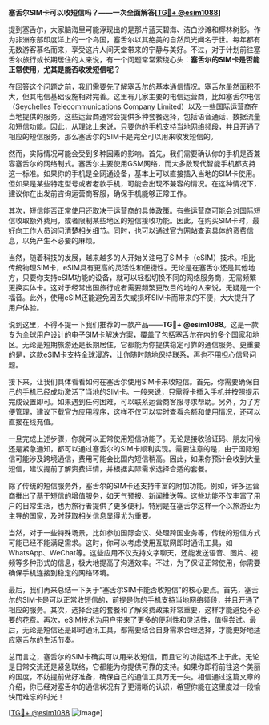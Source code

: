 **塞舌尔SIM卡可以收短信吗？——一次全面解答[[TG💪+ @esim1088](https://t.me/s/esim1088)]**

提到塞舌尔，大家脑海里可能浮现出的是那片蓝天碧海、洁白沙滩和椰林树影。作为非洲东部印度洋上的一个岛国，塞舌尔以其绝美的自然风光闻名于世。每年都有无数游客慕名而来，享受这片人间天堂带来的宁静与美好。不过，对于计划前往塞舌尔旅行或长期居住的人来说，有一个问题常常萦绕心头：**塞舌尔的SIM卡是否能正常使用，尤其是能否收发短信呢？**

在回答这个问题之前，我们需要先了解塞舌尔的基本通信情况。塞舌尔虽然面积不大，但其电信基础设施相对完善。这里有几家主要的电信运营商，比如塞舌尔电信（Seychelles Telecommunications Company Limited）以及一些国际运营商在当地提供的服务。这些运营商通常会提供多种套餐选择，包括语音通话、数据流量和短信功能。因此，从理论上来说，只要你的手机支持当地网络频段，并且开通了相应的短信服务，那么塞舌尔的SIM卡是完全可以用来收发短信的。

然而，实际情况可能会受到多种因素的影响。首先，我们需要确认你的手机是否兼容塞舌尔的网络制式。塞舌尔主要使用GSM网络，而大多数现代智能手机都支持这一标准。如果你的手机是全网通设备，基本上可以直接插入当地的SIM卡使用。但如果是某些特定型号或者老款手机，可能会出现不兼容的情况。在这种情况下，建议你在出发前咨询运营商客服，确保手机能够正常工作。

其次，短信能否正常使用还取决于运营商的具体政策。有些运营商可能会对国际短信收取额外费用，或者限制某些地区的短信接收功能。因此，在购买SIM卡时，最好向工作人员询问清楚相关细节。同时，也可以通过官方网站查询具体的资费信息，以免产生不必要的麻烦。

当然，随着科技的发展，越来越多的人开始关注电子SIM卡（eSIM）技术。相比传统物理SIM卡，eSIM具有更高的灵活性和便捷性。无论是在塞舌尔还是其他地方，只要你支持eSIM功能的设备，就可以轻松切换不同的网络服务商，无需频繁更换实体卡。这对于经常出国旅行或者需要频繁更改目的地的人来说，无疑是一个福音。此外，使用eSIM还能避免因丢失或损坏SIM卡而带来的不便，大大提升了用户体验。

说到这里，不得不提一下我们推荐的一款产品——**TG💪+ @esim1088**。这是一款专为全球用户设计的电子SIM卡解决方案，覆盖了包括塞舌尔在内的多个国家和地区。无论是短期旅游还是长期居住，它都能为你提供稳定可靠的通信服务。更重要的是，这款eSIM卡支持全球漫游，让你随时随地保持联系，再也不用担心信号问题。

接下来，让我们具体看看如何在塞舌尔使用SIM卡来收短信。首先，你需要确保自己的手机已经成功激活了当地的SIM卡。一般来说，只需将卡插入手机并按照提示完成设置即可。如果遇到任何困难，可以联系运营商客服寻求帮助。另外，为了方便管理，建议下载官方应用程序，这样不仅可以实时查看余额和使用情况，还可以直接在线充值。

一旦完成上述步骤，你就可以正常使用短信功能了。无论是接收验证码、朋友问候还是紧急通知，都可以通过塞舌尔的SIM卡顺利实现。需要注意的是，由于国际短信可能涉及跨境通信，费用可能会比国内短信稍高。因此，如果你预计会收到大量短信，建议提前了解资费详情，并根据实际需求选择合适的套餐。

除了传统的短信服务外，塞舌尔的SIM卡还支持丰富的附加功能。例如，许多运营商推出了基于短信的增值服务，如天气预报、新闻推送等。这些功能不仅丰富了用户的日常生活，也为旅行者提供了更多便利。特别是在塞舌尔这样一个以旅游业为主导的国家，及时获取相关信息显得尤为重要。

当然，对于一些特殊场景，比如参加国际会议、处理跨国业务等，传统的短信方式可能已经不能满足需求。这时，你可以考虑使用互联网即时通讯工具，如WhatsApp、WeChat等。这些应用不仅支持文字聊天，还能发送语音、图片、视频等多种形式的信息，极大地提高了沟通效率。不过，为了保证正常使用，你需要确保手机连接到稳定的网络环境。

最后，我们再来总结一下关于“塞舌尔SIM卡能否收短信”的核心要点。首先，塞舌尔的SIM卡是可以正常收短信的，前提是你的手机支持当地网络频段，并且开通了相应的服务。其次，选择合适的套餐和了解资费政策非常重要，这样才能避免不必要的花费。再次，eSIM技术为用户带来了更多的便利性和灵活性，值得尝试。最后，无论是短信还是即时通讯工具，都需要结合自身需求合理选择，才能更好地适应塞舌尔的生活节奏。

总而言之，塞舌尔的SIM卡确实可以用来收短信，而且它的功能远不止于此。无论是日常交流还是紧急联络，它都能为你提供可靠的支持。如果你即将前往这个美丽的国度，不妨提前做好准备，确保自己的通信工具万无一失。相信通过这篇文章的介绍，你已经对塞舌尔的通信状况有了更清晰的认识，希望你能在这里度过一段愉快而难忘的时光！

[[TG💪+ @esim1088](https://t.me/s/esim1088) ![Image](https://i.postimg.cc/4NQfJmqS/Snipaste-2025-05-13-00-14-12.png)]